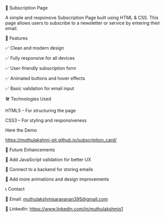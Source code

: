 📩 Subscription Page

A simple and responsive Subscription Page built using HTML & CSS. This page allows users to subscribe to a newsletter or service by entering their email.

🚀 Features

✅ Clean and modern design

✅ Fully responsive for all devices

✅ User-friendly subscription form

✅ Animated buttons and hover effects

✅ Basic validation for email input




🛠️ Technologies Used

HTML5 – For structuring the page

CSS3 – For styling and responsiveness

Here the Demo

 https://muthulakshmi-git.github.io/subscription_card/

📌 Future Enhancements

🔹 Add JavaScript validation for better UX

🔹 Connect to a backend for storing emails

🔹 Add more animations and design improvements



📞 Contact

📧 Email: muthulakshmisaravanan395@gmail.com

🔗 LinkedIn: https://www.linkedin.com/in/muthulakshmis1
